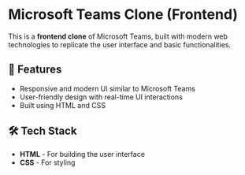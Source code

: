 # Microsoft Teams Clone (Frontend)

This is a **frontend clone** of Microsoft Teams, built with modern web technologies to replicate the user interface and basic functionalities.

## 🚀 Features
- Responsive and modern UI similar to Microsoft Teams
- User-friendly design with real-time UI interactions
- Built using HTML and CSS

## 🛠️ Tech Stack
- **HTML** - For building the user interface
- **CSS** - For styling


